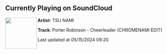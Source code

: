 ## Currently Playing on SoundCloud

[<img align="left" width="100" src="https://i1.sndcdn.com/artworks-ykoY1UvzvUHX9Qsu-IShISQ-t500x500.jpg">](https://soundcloud.com/tsunamimusicx/cheerleader-edit?in=saxurn/sets/twisted-metal)

**Artist**: TSU NAMI 

**Track**: Porter Robinson - Cheerleader (CHROMENAMI EDIT)

Last updated at 05/15/2024 09:20

